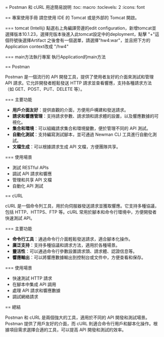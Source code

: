 = Postman 和 cURL 用途簡易說明
:toc: macro
:toclevels: 2
:icons: font

== 專案使用手冊
請您使用 IDE 的 Tomcat 或是外部的 Tomcat 開啟。

=== tomcat (Intellij)
點選右上角編譯旁邊的edit configuration，新增tomcat並選擇版本10.1.23，選擇完版本後進入此tomcat設定中的deployment，點擊 "+"這個符號後選擇Artifact
之後會有一個選單，請選擇"hw4:war"，並且把下方的Application context改成 "/hw4"


=== main方法執行專案
執行Application的main方法


== Postman

Postman 是一個流行的 API 開發工具，提供了使用者友好的介面來測試和管理 API 請求。它允許開發者輕鬆發送 HTTP 請求並查看響應，支持各種請求方法（如 GET、POST、PUT、DELETE 等）。

=== 主要功能

* **用戶介面友好**：提供直觀的介面，方便用戶構建和發送請求。
* **請求和響應管理**：支持請求參數、請求頭和請求體的設置，以及響應數據的可視化。
* **集合和環境**：可以組織請求集合和環境變數，便於管理不同的 API 測試。
* **自動化測試**：支持編寫測試腳本，並可通過 Newman CLI 工具進行自動化測試。
* **文檔生成**：可以根據請求生成 API 文檔，方便團隊共享。

=== 使用場景

* 測試 RESTful APIs
* 調試 API 請求和響應
* 管理和共享 API 文檔
* 自動化 API 測試

== cURL

cURL 是一個命令列工具，用於向伺服器發送請求並獲取響應。它支持多種協議，包括 HTTP、HTTPS、FTP 等。cURL 常用於腳本和命令行環境中，方便開發者快速測試 API。

=== 主要功能

* **命令行工具**：通過命令行介面輕鬆發送請求，適合腳本化操作。
* **廣泛支持**：支持多種協議和請求方法，適用於各種場景。
* **靈活性**：可以通過命令行參數設置請求頭、請求體、認證信息等。
* **響應輸出**：可以將響應數據輸出到控制台或文件中，方便查看和保存。

=== 使用場景

* 快速測試 HTTP 請求
* 在腳本中集成 API 調用
* 處理 API 請求和響應數據
* 調試網絡請求

== 總結

Postman 和 cURL 是兩個強大的工具，適用於不同的 API 開發和測試場景。Postman 提供了用戶友好的介面，而 cURL 則適合命令行用戶和腳本化操作。根據項目需求選擇合適的工具，可以提高 API 開發和測試的效率。
